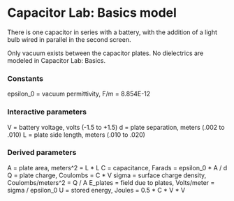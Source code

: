 # Capacitor Lab: Basics model

There is one capacitor in series with a battery, with the addition of a light bulb wired in parallel in the second
screen.

Only vacuum exists between the capacitor plates. No dielectrics are modeled in Capacitor Lab: Basics.

### Constants

epsilon_0 = vacuum permittivity, F/m = 8.854E-12

### Interactive parameters

V = battery voltage, volts (-1.5 to +1.5)
d = plate separation, meters (.002 to .010)
L = plate side length, meters (.010 to .020)

### Derived parameters

A = plate area, meters^2 = L * L
C = capacitance, Farads = epsilon_0 * A / d
Q = plate charge, Coulombs = C * V
sigma = surface charge density, Coulombs/meters^2 = Q / A
E_plates = field due to plates, Volts/meter = sigma / epsilon_0
U = stored energy, Joules = 0.5 * C * V * V
